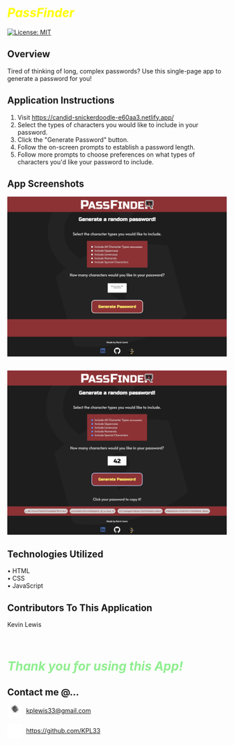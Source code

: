 # <span style="color: yellow;">**_PassFinder_**</span>

[![License: MIT](https://img.shields.io/badge/License-MIT-yellow.svg)](https://opensource.org/licenses/MIT)
</br>

## Overview

Tired of thinking of long, complex passwords? Use this single-page app to generate a password for you!
</br>

## Application Instructions

1. Visit https://candid-snickerdoodle-e60aa3.netlify.app/</br>
2. Select the types of characters you would like to include in your password.
3. Click the "Generate Password" button.</br>
4. Follow the on-screen prompts to establish a password length.</br>
5. Follow more prompts to choose preferences on what types of characters you'd like your password to include.</br>

## App Screenshots

![Password generator running on webpage. No previous passwords shown.](./assets/passfinder1.png)

##

![Password generator running on webpage. 5 Previous passwords shown.](./assets/passfinder2.png)

##

## Technologies Utilized

• HTML</br>
• CSS</br>
• JavaScript

## Contributors To This Application

Kevin Lewis

</br>

# <span style="color: lightgreen;">**_Thank you for using this App!_**</span>

## Contact me @...

<img src="./assets/email.svg" width=7% height=9% align=center>&nbsp; kplewis33@gmail.com

<img src="./assets/Github.svg" width=7% height=9% align=center>&nbsp; https://github.com/KPL33
